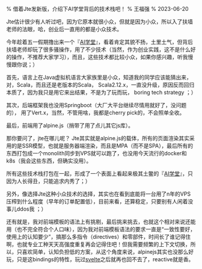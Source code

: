 % 借着Jte发新版，介绍下AI学堂背后的技术栈吧！
% 王福强
% 2023-06-20

Jte估计很少有人听过吧，因为它原本就很小众，但就是因为小众，所以入了扶墙老师的法眼，哈，创业后一直用的都是小众技术。

今年趁着五一假期撸出来一个『[AI学堂](https://edu.afoo.me)』，看着肯定其貌不扬，土里土气，但背后扶墙老师却玩了很多骚操作，用了不少技术（当然，作为创业实践，这不是什么好的操作，不推荐大家学习），而且，这些技术都比较小众，如果你感兴趣，听我慢慢跟你说；）

首先，语言上在Java虚拟机语言大家族里是小众，知道我的同学应该能猜出来，对，Scala，而且还是老版本的Scala， Scala2.12.x，一直没升级，原因反而回归本质了，因为我只是用它来出结果，不是为了玩而玩， boring tech strategy ；）

其次，后端框架我也没用Springboot（大厂大平台继续尽情用就好了，没问题的）， 用了Vert.x，当然，不管用啥，我都是cherry pick的，不会照单全收。

最后，前端用了alpine.js（捎带了用了点儿其它js库）。

那你要问了，jte在哪儿呢？ Jte其实就是alpine.js的载体，所有的页面渲染其实采用的是SSR模型，也就是服务器端渲染，而且是MPA（而不是SPA），最后所有的东西打包成一个monolith同步到VPS就可以跑了，也没用今天流行的docker和k8s（我会这些东西，但确实没用）。

所有这些技术栈打包在一起，形成了一个表面上看起来极其土鳖的『[AI学堂](https://edu.afoo.me)』，只因为人长得丑，只能追求内秀了；）

另外，像选择Jte这种小众技术的选择，其实也在看到底能将一台用了n年的VPS压榨到什么程度（早年的订单配置低），目前来看，还算稳定，只要别有人闲着没事儿ddos我 ；）

还有就是，我对前端模板的语法上有挑剔，最后挑来挑去，也就这个相对来说还能用（也不完全符合个人口味），因为我对前端模板语法的要求一直是“一致性要好，使用上的认知要少”，搞那么多指令（directives）和零部件，时间长了谁记得住啊，也就专业工种天天高强度重复再会记得住吧！但我需要频繁的上下文切换，所以，只喜欢简单，认知负担低的方案，从这个角度来说，alpinejs其实也没那么好玩，只是这bindings的特性，玩过[svelte](https://wfq.gumroad.com/l/simple_svelte)之后就再也回不去了，reactive就是香。





